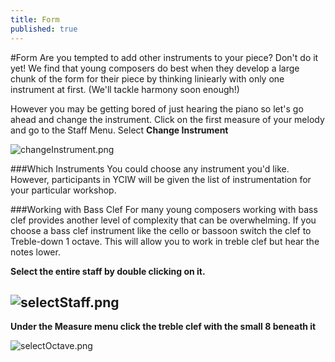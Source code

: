 ```yaml
---
title: Form
published: true
---
```


#Form
Are you tempted to add other instruments to your piece? Don't do it yet! We find that young composers do best when they develop a large chunk of the form for their piece by thinking liniearly with only one instrument at first. (We'll tackle harmony soon enough!)

However you may be getting bored of just hearing the piano
so let's go ahead and change the instrument.
Click on the first measure of your melody and go to the Staff Menu. Select **Change Instrument**

![changeInstrument.png]({{site.baseurl}}/img/changeInstrument.png)

###Which Instruments
You could choose any instrument you'd like. However, participants in YCIW will be given the list of instrumentation for your particular workshop. 

###Working with Bass Clef
For many young composers working with bass clef provides another level of complexity that can be overwhelming. If you choose a bass clef instrument like the cello or bassoon switch the clef to Treble-down 1 octave. This will allow you to work in treble clef but hear the notes lower. 


**Select the entire staff by double clicking on it.**


![selectStaff.png]({{site.baseurl}}/img/selectStaff.png)
---

**Under the Measure menu click the treble clef with the small 8 beneath it**


![selectOctave.png]({{site.baseurl}}/img/selectOctave.png)



